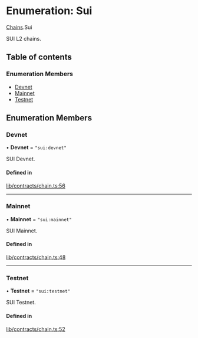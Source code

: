 # Enumeration: Sui

[Chains](../modules/Chains.md).Sui

SUI L2 chains.

## Table of contents

### Enumeration Members

- [Devnet](Chains.Sui.md#devnet)
- [Mainnet](Chains.Sui.md#mainnet)
- [Testnet](Chains.Sui.md#testnet)

## Enumeration Members

### Devnet

• **Devnet** = ``"sui:devnet"``

SUI Devnet.

#### Defined in

[lib/contracts/chain.ts:56](https://github.com/threshold-network/tbtc-v2/blob/ntt-typescript/typescript/src/lib/contracts/chain.ts#L56)

___

### Mainnet

• **Mainnet** = ``"sui:mainnet"``

SUI Mainnet.

#### Defined in

[lib/contracts/chain.ts:48](https://github.com/threshold-network/tbtc-v2/blob/ntt-typescript/typescript/src/lib/contracts/chain.ts#L48)

___

### Testnet

• **Testnet** = ``"sui:testnet"``

SUI Testnet.

#### Defined in

[lib/contracts/chain.ts:52](https://github.com/threshold-network/tbtc-v2/blob/ntt-typescript/typescript/src/lib/contracts/chain.ts#L52)
